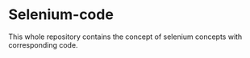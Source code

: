 # Selenium-code

This whole repository contains the concept of selenium concepts with corresponding code.
